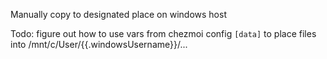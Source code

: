 Manually copy to designated place on windows host

Todo: figure out how to use vars from chezmoi config `[data]` to place files into /mnt/c/User/{{.windowsUsername}}/...